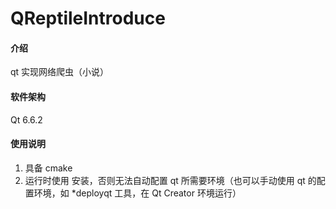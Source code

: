 # QReptileIntroduce

#### 介绍
qt 实现网络爬虫（小说）

#### 软件架构
Qt 6.6.2

#### 使用说明

1.  具备 cmake
2.  运行时使用 安装，否则无法自动配置 qt 所需要环境（也可以手动使用 qt 的配置环境，如 *deployqt 工具，在 Qt Creator 环境运行）

